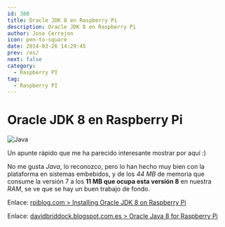 ```yaml
---
id: 380
title: Oracle JDK 8 en Raspberry Pi
description: Oracle JDK 8 en Raspberry Pi
author: Jose Cerrejon
icon: pen-to-square
date: 2014-03-26 14:29:45
prev: /es/
next: false
category:
  - Raspberry PI
tag:
  - Raspberry PI
---
```


# Oracle JDK 8 en Raspberry Pi

![Java](/images/java.jpg)

Un apunte rápido que me ha parecido interesante mostrar por aquí  :)

No me gusta *Java*, lo reconozco, pero lo han hecho muy bien con la plataforma en sistemas embebidos, y de los *44 MB* de memoria que consume la versión 7 a los **11 MB que ocupa esta versión 8** en nuestra *RAM*, se ve que se hay un buen trabajo de fondo.

Enlace: [rpiblog.com > Installing Oracle JDK 8 on Raspberry Pi](http://www.rpiblog.com/2014/03/installing-oracle-jdk-8-on-raspberry-pi.html)

Enlace: [davidbriddock.blogspot.com.es > Oracle Java 8 for Raspberry Pi](http://davidbriddock.blogspot.com.es/2014/03/oracle-java-8-for-raspberry-pi.html)